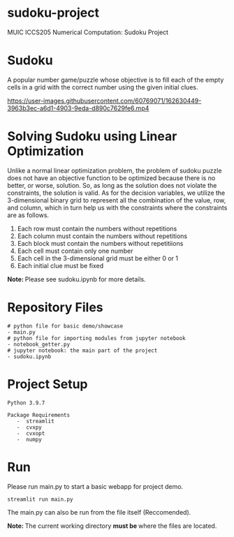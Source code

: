 # sudoku-project
MUIC ICCS205 Numerical Computation: Sudoku Project

# Sudoku

A popular number game/puzzle whose objective is to fill each of the empty cells in a grid with the correct number using the given initial clues.

https://user-images.githubusercontent.com/60769071/162630449-3963b3ec-a6d1-4903-9eda-d890c7629fe6.mp4

# Solving Sudoku using Linear Optimization
Unlike a normal linear optimization problem, the problem of sudoku puzzle does not have an objective function to be optimized because there is no better, or worse, solution. So, as long as the solution does not violate the constraints, the solution is valid. As for the decision variables, we utilize the 3-dimensional binary grid to represent all the combination of the value, row, and column, which in turn help us with the constraints where the constraints are as follows.
1. Each row must contain the numbers without repetitions
2. Each column must contain the numbers without repetitions
3. Each block must contain the numbers without repetitiions
4. Each cell must contain only one number
5. Each cell in the 3-dimensional grid must be either 0 or 1
6. Each initial clue must be fixed

<b> Note: </b> Please see sudoku.ipynb for more details.

# Repository Files
```
# python file for basic demo/showcase
- main.py
# python file for importing modules from jupyter notebook
- notebook_getter.py
# jupyter notebook: the main part of the project
- sudoku.ipynb
```

# Project Setup
```
Python 3.9.7 
   
Package Requirements
   -  streamlit
   -  cvxpy
   -  cvxopt
   -  numpy
```

# Run
Please run main.py to start a basic webapp for project demo.
```
streamlit run main.py
```
The main.py can also be run from the file itself (Reccomended).

<b> Note: </b> The current working directory <b> must be </b> where the files are located.
